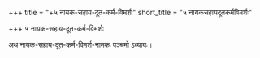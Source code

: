 +++
title = "+५ नायक-सहाय-दूत-कर्म-विमर्शः"
short_title = "५ नायकसहायदूतकर्मविमर्शः"

+++
५ नायक-सहाय-दूत-कर्म-विमर्शः

अथ नायक-सहाय-दूत-कर्म-विमर्श-नामकः पञ्चमो ऽध्यायः।  
